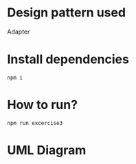 # Design pattern used

Adapter

# Install dependencies

`npm i`

# How to run?

`npm run excercise3`

# UML Diagram
